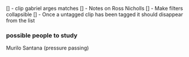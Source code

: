 [] - clip gabriel arges matches
[] - Notes on Ross Nicholls
[] - Make filters collapsible
[] - Once a untagged clip has been tagged it should disappear from the list


### possible people to study

Murilo Santana (pressure passing)

